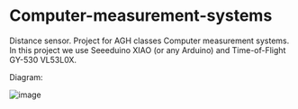 # Computer-measurement-systems
Distance sensor. Project for AGH classes Computer measurement systems. In this project we use Seeeduino XIAO (or any Arduino) and Time-of-Flight GY-530 VL53L0X.

Diagram:

![image](https://user-images.githubusercontent.com/57349813/152698924-a0c28282-7577-4a8a-b49a-3fdb1f58c83e.png)
